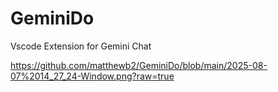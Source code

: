# GeminiDo
Vscode Extension for Gemini Chat

https://github.com/matthewb2/GeminiDo/blob/main/2025-08-07%2014_27_24-Window.png?raw=true
